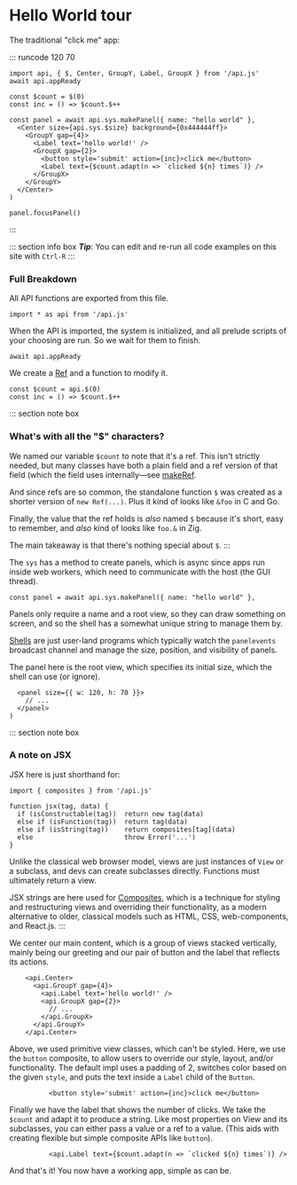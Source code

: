# Hello World tour

The traditional "click me" app:

::: runcode 120 70
```tsx
import api, { $, Center, GroupY, Label, GroupX } from '/api.js'
await api.appReady

const $count = $(0)
const inc = () => $count.$++

const panel = await api.sys.makePanel({ name: "hello world" },
  <Center size={api.sys.$size} background={0x444444ff}>
    <GroupY gap={4}>
      <Label text='hello world!' />
      <GroupX gap={2}>
        <button style='submit' action={inc}>click me</button>
        <Label text={$count.adapt(n => `clicked ${n} times`)} />
      </GroupX>
    </GroupY>
  </Center>
)

panel.focusPanel()
```
:::

::: section info box
***Tip***: You can edit and re-run all code examples on this site with `Ctrl-R`
:::

### Full Breakdown

All API functions are exported from this file.

```tsx
import * as api from '/api.js'
```

When the API is imported, the system is initialized,
and all prelude scripts of your choosing are run.
So we wait for them to finish.

```tsx
await api.appReady
```

We create a [Ref](../guides/refs.md#refs) and a function to modify it.

```tsx
const $count = api.$(0)
const inc = () => $count.$++
```

::: section note box
### What's with all the "$" characters?

We named our variable `$count` to note that it's
a ref. This isn't strictly needed, but many classes
have both a plain field and a ref version of that
field (which the field uses internally&mdash;see
[makeRef](../guides/refs.md#properties).

And since refs are so common, the standalone function
`$` was created as a shorter version of `new Ref(...)`.
Plus it kind of looks like `&foo` in C and Go.

Finally, the value that the ref holds is *also* named `$`
because it's short, easy to remember, and *also* kind
of looks like `foo.&` in Zig.

The main takeaway is that there's nothing special about `$`.
:::

The `sys` has a method to create panels, which is async
since apps run inside web workers, which need to communicate
with the host (the GUI thread).

```tsx
const panel = await api.sys.makePanel({ name: "hello world" },
```

Panels only require a name and a root view, so they can draw
something on screen, and so the shell has a somewhat unique
string to manage them by.

[Shells](../guides/shells.md#shells) are just user-land programs
which typically watch the `panelevents` broadcast channel
and manage the size, position, and visibility of panels.

The panel here is the root view, which specifies
its initial size, which the shell can use (or ignore).

```tsx
  <panel size={{ w: 120, h: 70 }}>
    // ...
  </panel>
)
```


::: section note box
### A note on JSX

JSX here is just shorthand for:

```tsx
import { composites } from '/api.js'

function jsx(tag, data) {
  if (isConstructable(tag))  return new tag(data)
  else if (isFunction(tag))  return tag(data)
  else if (isString(tag))    return composites[tag](data)
  else                       throw Error('...')
}
```

Unlike the classical web browser model, views are just instances
of `View` or a subclass, and devs can create subclasses directly.
Functions must ultimately return a view.

JSX strings are here used for [Composites](../guides/api-reference.md#composites),
which is a technique for styling and restructuring views and overriding
their functionality, as a modern alternative to older, classical models
such as HTML, CSS, web-components, and React.js.
:::


We center our main content, which is a group of views stacked
vertically, mainly being our greeting and our pair of button and
the label that reflects its actions.

```tsx
    <api.Center>
      <api.GroupY gap={4}>
        <api.Label text='hello world!' />
        <api.GroupX gap={2}>
          // ...
        </api.GroupX>
      </api.GroupY>
    </api.Center>
```

Above, we used primitive view classes, which can't be styled.
Here, we use the `button` composite, to allow users to override
our style, layout, and/or functionality. The default impl uses
a padding of 2, switches color based on the given `style`,
and puts the text inside a `Label` child of the `Button`.

```tsx
          <button style='submit' action={inc}>click me</button>
```

Finally we have the label that shows the number of clicks.
We take the `$count` and adapt it to produce a string.
Like most properties on View and its subclasses, you can
either pass a value or a ref to a value. (This aids with
creating flexible but simple composite APIs like `button`).

```tsx
          <api.Label text={$count.adapt(n => `clicked ${n} times`)} />
```

And that's it! You now have a working app, simple as can be.
